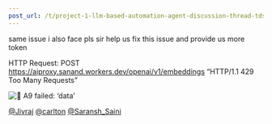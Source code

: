 ```yaml
---
post_url: /t/project-1-llm-based-automation-agent-discussion-thread-tds-jan-2025/164277/543
---
```

same issue i also face pls sir help us fix this issue and provide us more token

HTTP Request: POST <https://aiproxy.sanand.workers.dev/openai/v1/embeddings> “HTTP/1.1 429 Too Many Requests”

![:red_circle:](https://emoji.discourse-cdn.com/google/red_circle.png?v=12 ":red_circle:") A9 failed: ‘data’

[@Jivraj](/u/jivraj) [@carlton](/u/carlton) [@Saransh\_Saini](/u/saransh_saini)